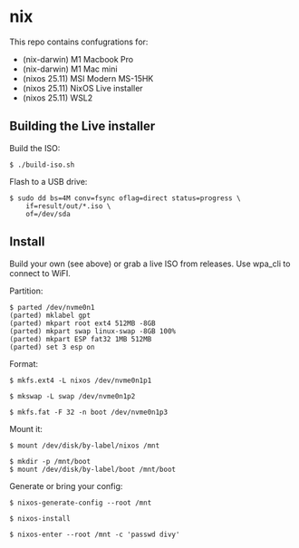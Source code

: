 # nix

This repo contains confugrations for:

- (nix-darwin) M1 Macbook Pro
- (nix-darwin) M1 Mac mini
- (nixos 25.11) MSI Modern MS-15HK
- (nixos 25.11) NixOS Live installer
- (nixos 25.11) WSL2

## Building the Live installer

Build the ISO:

```
$ ./build-iso.sh
```

Flash to a USB drive:

```
$ sudo dd bs=4M conv=fsync oflag=direct status=progress \
    if=result/out/*.iso \
    of=/dev/sda
```

## Install

Build your own (see above) or grab a live ISO from releases. Use wpa_cli to
connect to WiFI.

Partition:

```
$ parted /dev/nvme0n1
(parted) mklabel gpt
(parted) mkpart root ext4 512MB -8GB
(parted) mkpart swap linux-swap -8GB 100%
(parted) mkpart ESP fat32 1MB 512MB
(parted) set 3 esp on
```

Format:

```
$ mkfs.ext4 -L nixos /dev/nvme0n1p1

$ mkswap -L swap /dev/nvme0n1p2

$ mkfs.fat -F 32 -n boot /dev/nvme0n1p3
```

Mount it:

```
$ mount /dev/disk/by-label/nixos /mnt

$ mkdir -p /mnt/boot
$ mount /dev/disk/by-label/boot /mnt/boot
```

Generate or bring your config:

```
$ nixos-generate-config --root /mnt
```

```
$ nixos-install

$ nixos-enter --root /mnt -c 'passwd divy'
```
